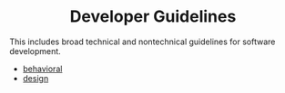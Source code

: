 <center>

# Developer Guidelines

</center>

This includes broad technical and nontechnical guidelines for software
development.

- [behavioral](./behavioral.md)
- [design](./design.md)
